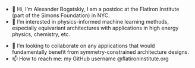 - 👋 Hi, I’m Alexander Bogatskiy, I am a postdoc at the Flatiron Institute (part of the Simons Foundation) in NYC.
- 👀 I’m interested in physics-informed machine learning methods, especially equivariant architectures with applications in high energy physics, chemistry, etc.
<!-- - 🌱 I’m currently learning  -->
- 💞️ I’m looking to collaborate on any applications that would fundamentally benefit from symmetry-constrained architecture designs.
- 📫 How to reach me: my GitHub username @flatironinstitute.org

<!---
abogatskiy/abogatskiy is a ✨ special ✨ repository because its `README.md` (this file) appears on your GitHub profile.
You can click the Preview link to take a look at your changes.
--->
